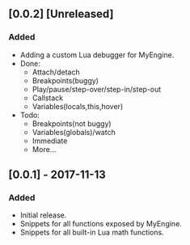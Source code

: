 
## [0.0.2] [Unreleased]
### Added
- Adding a custom Lua debugger for MyEngine.
- Done:
	- Attach/detach
	- Breakpoints(buggy)
	- Play/pause/step-over/step-in/step-out
	- Callstack
	- Variables(locals,this,hover)
- Todo:
	- Breakpoints(not buggy)
	- Variables(globals)/watch
	- Immediate
	- More...

## [0.0.1] - 2017-11-13
### Added
- Initial release.
- Snippets for all functions exposed by MyEngine.
- Snippets for all built-in Lua math functions.
